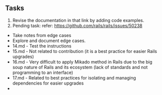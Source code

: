 ## Tasks

1. Revise the documentation in that link by adding code examples.
2. Pending task: refer: https://github.com/rails/rails/issues/50238



- Take notes from edge cases 
- Explore and document edge cases.
- 14.md - Test the instructions
- 15.md - Not related to contribution (it is a best practice for easier Rails upgrades)
- 16.md - Very difficult to apply Mikado method in Rails due to the big soup nature of Rails and its ecosystem (lack of standards and not programming to an interface)
- 17.md - Related to best practices for isolating and managing dependencies for easier upgrades
- 

